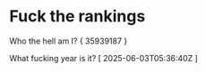 # Fuck the rankings

Who the hell am I?
{ 35939187 }

What fucking year is it?
[ 2025-06-03T05:36:40Z ]
